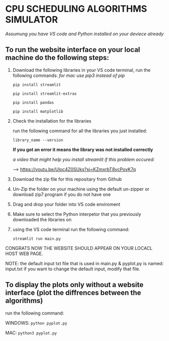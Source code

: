 # CPU SCHEDULING ALGORITHMS SIMULATOR
*Assumung you have VS code and Python installed on your deviece already*

## To run the website interface on your local machine do the following steps:

1. Download the following libraries in your VS code terminal,
   run the following commands:
   *for mac use pip3 instead of pip*
   
   `pip install streamlit`
   
   `pip install streamlit-extras`
   
   `pip install pandas`

   `pip install matplotlib`
      

3. Check the installation for the libraries
   
   run the following command for all the libraries you just installed:
   
   `library_name --version`
   
   **If you got an error it means the library was not installed correctly**
   
   *a video that might help you install streamlit if this problem occured:*
   
   --> https://youtu.be/Uloc4Z0SUks?si=KZmxrbT8ycPoyK7q

5. Download the zip file for this repositary from Github
6. Un-Zip the folder on your machine using the default un-zipper or download zip7 program if you do not have one
7. Drag and drop your folder into VS code enviroment
8. Make sure to select the Python interpetor that you previously downloaded the libraries on
9. using the VS code terminal run the following command:
    
   `streamlit run main.py`

CONGRATS NOW THE WEBSITE SHOULD APPEAR ON YOUR LOCACL HOST WEB PAGE.

NOTE: the default input txt file that is used in main.py & pyplot.py is named: input.txt
if you want to change the default input, modify that file.

## To display the plots only without a website interface (plot the diffrences between the algorithms)

run the following command:

WINDOWS: `python pyplot.py`

MAC: `python3 pyplot.py`
   
